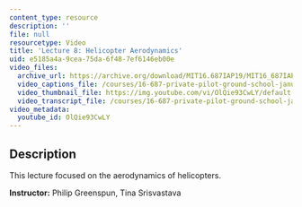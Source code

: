 ```yaml
---
content_type: resource
description: ''
file: null
resourcetype: Video
title: 'Lecture 8: Helicopter Aerodynamics'
uid: e5185a4a-9cea-75da-6f48-7ef6146eb00e
video_files:
  archive_url: https://archive.org/download/MIT16.687IAP19/MIT16_687IAP19_lec08_300k.mp4
  video_captions_file: /courses/16-687-private-pilot-ground-school-january-iap-2019/24176275ff0c5a36a0b6e6fb8216908d_OlQie93CwLY.vtt
  video_thumbnail_file: https://img.youtube.com/vi/OlQie93CwLY/default.jpg
  video_transcript_file: /courses/16-687-private-pilot-ground-school-january-iap-2019/931a0b17bfb75fb70067e853c813fb0f_OlQie93CwLY.pdf
video_metadata:
  youtube_id: OlQie93CwLY
---
```


Description
-----------

This lecture focused on the aerodynamics of helicopters.

**Instructor:** Philip Greenspun, Tina Srisvastava